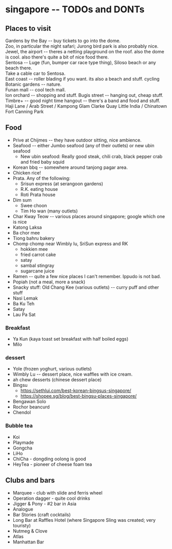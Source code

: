 # singapore -- TODOs and DONTs

## Places to visit
Gardens by the Bay -- buy tickets to go into the dome.  
Zoo, in particular the night safari; Jurong bird park is also probably nice.  
Jewel, the airport -- theres a netting playground on the roof. also the dome is cool. also there's quite a bit of nice food there.  
Sentosa -- Luge (fun, bumper car race type thing), Siloso beach or any beach there.  
Take a cable car to Sentosa.  
East coast -- roller blading if you want. its also a beach and stuff.  cycling
Botanic gardens -- nature.  
Funan mall -- cool tech mall.  
Ion orchard -- shopping and stuff. 
Bugis street -- hanging out, cheap stuff. 
Timbre+ -- good night time hangout -- there's a band and food and stuff. 
Haji Lane / Arab Street / Kampong Glam
Clarke Quay
Little India / Chinatown
Fort Canning Park


## Food
- Prive at Chijmes -- they have outdoor sitting, nice ambience.    
- Seafood -- either Jumbo seafood (any of their outlets) or new ubin seafood    
    - New ubin seafood: Really good steak, chili crab, black pepper crab and fried baby squid
- Korean bbq -- somewhere around tanjong pagar area.  
- Chicken rice! 
- Prata. Any of the following:
    - Srisun express (at serangoon gardens)
    - R.K. eating house
    - Roti Prata house
- Dim sum
    - Swee choon 
    - Tim Ho wan (many outlets)
- Char Kway Teow -- various places around singapore; google which one is nice
- Katong Laksa
- Ba chor mee
- Tiong bahru bakery
- Chomp chomp  near Wimbly lu, SriSun express and RK
    - hokkien mee
    - fried carrot cake
    - satay
    - sambal stingray
    - sugarcane juice
- Ramen -- quite a few nice places I can't remember. Ippudo is not bad.  
- Popiah (not a meal, more a snack)
- Snacky stuff: Old Chang Kee (various outlets) -- curry puff and other stuff
- Nasi Lemak
- Ba Ku Teh
- Satay
- Lau Pa Sat


### Breakfast
- Ya Kun (kaya toast set breakfast with half boiled eggs)
- Milo

### dessert
- Yole (frozen yoghurt, various outlets)
- Wimbly Lu -- dessert place, nice waffles with ice cream. 
- ah chew desserts (chinese dessert place)
- Bingsu
    - https://sethlui.com/best-korean-bingsus-singapore/
    - https://shopee.sg/blog/best-bingsu-places-singapore/
- Bengawan Solo 
- Rochor beancurd
- Chendol

### Bubble tea
- Koi
- Playmade
- Gongcha
- LiHo
- ChiCha - dongding oolong is good
- HeyTea - pioneer of cheese foam tea

## Clubs and bars
- Marquee - club with slide and ferris wheel
- Operation dagger - quite cool drinks
- Jigger & Pony - #2 bar in Asia
- Analogue
- Bar Stories (craft cocktails)
- Long Bar at Raffles Hotel (where Singapore Sling was created; very touristy)
- Nutmeg & Clove
- Atlas
- Manhattan Bar

